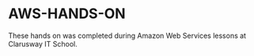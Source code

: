 # AWS-HANDS-ON
These hands on was completed during Amazon Web Services lessons at Clarusway IT School.
